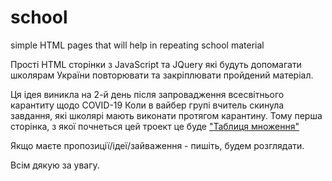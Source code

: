 # school
simple HTML pages that will help in repeating school material

Прості HTML сторінки з JavaScript та JQuery які будуть допомагати школярам України повторювати та закріплювати пройдений матеріал.

Ця ідея виникла на 2-й день після запровадження всесвітнього карантиту щодо COVID-19
Коли в вайбер групі вчитель скинула завдання, які школярі мають виконати протягом карантину.
Тому перша сторінка, з якої почнеться цей троект це буде ["Таблиця множення"](src/multiplication.html)

Якщо маєте пропозиції/ідеї/зайваження - пишіть, будем розглядати.

Всім дякую за увагу.
